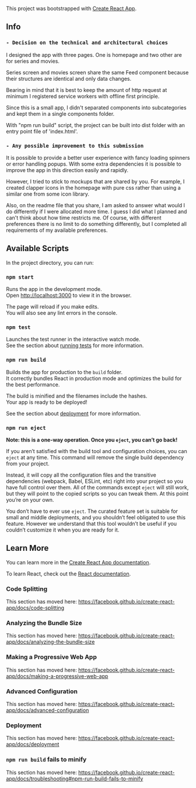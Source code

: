 This project was bootstrapped with [Create React App](https://github.com/facebook/create-react-app).

## Info

### `- Decision on the technical and architectural choices`

I designed the app with three pages. One is homepage and two other are for series and movies.

Series screen and movies screen share the same Feed component because their structures are identical and only data changes.

Bearing in mind that it is best to keep the amount of http request at minimum I registered service workers with offline first principle.

Since this is a small app, I didn't separated components into subcategories and kept them in a single components folder.

With "npm run build" script, the project can be built into dist folder with an entry point file of 'index.html'.

### `- Any possible improvement to this submission`

It is possible to provide a better user experience with fancy loading spinners or error handling popups.
With some extra dependencies it is possible to improve the app in this direction easily and rapidly.

However, I tried to stick to mockups that are shared by you. For example, I created
clapper icons in the homepage with pure css rather than using a similar one from some icon library.

Also, on the readme file that you share, I am asked to answer what would I do differently if I were allocated more time.
I guess I did what I planned and can't think about how time restricts me. Of course, with different 
preferences there is no limit to do something differently, but I completed all requirements of my available preferences.


## Available Scripts

In the project directory, you can run:

### `npm start`

Runs the app in the development mode.<br />
Open [http://localhost:3000](http://localhost:3000) to view it in the browser.

The page will reload if you make edits.<br />
You will also see any lint errors in the console.

### `npm test`

Launches the test runner in the interactive watch mode.<br />
See the section about [running tests](https://facebook.github.io/create-react-app/docs/running-tests) for more information.

### `npm run build`

Builds the app for production to the `build` folder.<br />
It correctly bundles React in production mode and optimizes the build for the best performance.

The build is minified and the filenames include the hashes.<br />
Your app is ready to be deployed!

See the section about [deployment](https://facebook.github.io/create-react-app/docs/deployment) for more information.

### `npm run eject`

**Note: this is a one-way operation. Once you `eject`, you can’t go back!**

If you aren’t satisfied with the build tool and configuration choices, you can `eject` at any time. This command will remove the single build dependency from your project.

Instead, it will copy all the configuration files and the transitive dependencies (webpack, Babel, ESLint, etc) right into your project so you have full control over them. All of the commands except `eject` will still work, but they will point to the copied scripts so you can tweak them. At this point you’re on your own.

You don’t have to ever use `eject`. The curated feature set is suitable for small and middle deployments, and you shouldn’t feel obligated to use this feature. However we understand that this tool wouldn’t be useful if you couldn’t customize it when you are ready for it.

## Learn More

You can learn more in the [Create React App documentation](https://facebook.github.io/create-react-app/docs/getting-started).

To learn React, check out the [React documentation](https://reactjs.org/).

### Code Splitting

This section has moved here: https://facebook.github.io/create-react-app/docs/code-splitting

### Analyzing the Bundle Size

This section has moved here: https://facebook.github.io/create-react-app/docs/analyzing-the-bundle-size

### Making a Progressive Web App

This section has moved here: https://facebook.github.io/create-react-app/docs/making-a-progressive-web-app

### Advanced Configuration

This section has moved here: https://facebook.github.io/create-react-app/docs/advanced-configuration

### Deployment

This section has moved here: https://facebook.github.io/create-react-app/docs/deployment

### `npm run build` fails to minify

This section has moved here: https://facebook.github.io/create-react-app/docs/troubleshooting#npm-run-build-fails-to-minify

